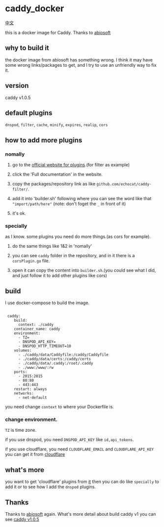# caddy_docker

[中文](Readme_zh.md)

this is a docker image for Caddy. Thanks to [abiosoft](https://github.com/abiosoft/caddy-docker)

## why to build it

the docker image from abiosoft has something wrong. I think it may have some wrong links/packages to get, and I try to use an unfriendly way to fix it.

## version

caddy v1.0.5

## default plugins

```dnspod```, ```filter```, ```cache```, ```minify```, ```expires```, ```realip```, ```cors```

## how to add more plugins

### nomally

1. go to the [official website for plugins](https://caddyserver.com/v1/docs/http.filter).(for filter as example)

2. click the 'Full documentation' in the website.

3. copy the packages/repository link as like ```github.com/echocat/caddy-filter/```.

4. add it into 'builder.sh' following where you can see the word like that ```"import/path/here"```
(note: don't foget the ```_``` in front of it)

5. it's ok.

### specially

as I know. some plugins you need do more things.(as cors for example).

1. do the same things like 1&2 in 'nomally'

2. you can see ```caddy``` folder in the repository, and in it there is a  ```corsPlugin.go``` file.

3. open it can copy the content into ```builder.sh```.(you could see what I did, and just follow it to add other plugins like cors)

## build

I use docker-compose to build the image.

```docker

 caddy:
    build:
      context: ./caddy
    container_name: caddy
    environment:
      - TZ=
      - DNSPOD_API_KEY=
      - DNSPOD_HTTP_TIMEOUT=10
    volumes:
      - ./caddy/data/Caddyfile:/caddy/Caddyfile
      - ./caddy/data/certs:/caddy/certs
      - ./caddy/data/.caddy:/root/.caddy
      - ./www:/www/:rw
    ports:
      - 2015:2015
      - 80:80
      - 443:443
    restart: always
    networks:
      - net-default

```

you need change ```context``` to where your Dockerfile is.

### change environment.

```TZ``` is time zone.

if you use dnspod, you need ```DNSPOD_API_KEY``` like ```id,api_tokens```.

if you use cloudflare, you need ```CLOUDFLARE_EMAIL``` and ```CLOUDFLARE_API_KEY```
you can get it from [cloudflare]( https://dash.cloudflare.com/profile/api-tokens)

## what's more

you want to get 'cloudflare' plugins from [it](https://github.com/caddyserver/dnsproviders/blob/master/cloudflare/cloudflare.go)
then you can do like ```specially``` to add it or to see how I add the ```dnspod``` plugins.

## Thanks

Thanks to [abiosoft](https://github.com/abiosoft/caddy-docker) again.
What's more detail about build caddy v1 you can see [caddy v1.0.5](https://github.com/caddyserver/caddy/tree/v1.0.5)

